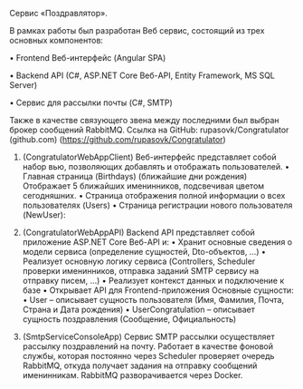 Сервис «Поздравлятор».

В рамках работы был разработан Веб сервис, состоящий из трех основных компонентов:

•	Frontend Веб-интерфейс (Angular SPA)

•	Backend API (C#, ASP.NET Core Веб-API, Entity Framework, MS SQL Server)

•	Сервис для рассылки почты (C#, SMTP)

Также в качестве связующего звена между последними был выбран брокер сообщений RabbitMQ.
Ссылка на GitHub: rupasovk/Congratulator (github.com)
(https://github.com/rupasovk/Congratulator)

1. (CongratulatorWebAppClient) Веб-интерфейс представляет собой набор вью, позволяющих добавлять и отображать пользователей.
•	Главная страница (Birthdays) (ближайшие дни рождения)
Отображает 5 ближайших именинников, подсвечивая цветом сегодняшних.
•	Страница отображения полной информации о всех пользователях (Users)
•	Страница регистрации нового пользователя (NewUser):

3. (CongratulatorWebAppAPI) Backend API представляет собой приложение ASP.NET Core Веб-API и:
•	Хранит основные сведения о модели сервиса (определение сущностей, Dto-объектов, …)
•	Реализует основную логику сервиса (Controllers, Scheduler проверки именинников, отправка заданий SMTP сервису на отправку писем, …)
•	Реализует контекст данных и подключение к базе
•	Открывает API для Frontend-приложения
Основные сущности:
•	User – описывает сущность пользователя (Имя, Фамилия, Почта, Страна и Дата рождения)
•	UserCongratulation – описывает сущность поздравления (Сообщение, Официальность)

4. (SmtpServiceConsoleApp) Сервис SMTP рассылки осуществляет рассылку поздравлений на почту. Работает в качестве фоновой службы,
которая постоянно через Scheduler проверяет очередь RabbitMQ, откуда получает задания на отправку сообщений именинникам. RabbitMQ разворачивается через Docker.
